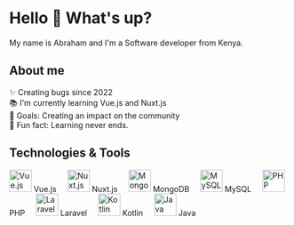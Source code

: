 <h1 align="left">Hello 👋 What's up?</h1>

<p align="left">My name is Abraham and I'm a Software developer from Kenya.</p>

<h2 align="left">About me</h2>

<p align="left">✨ Creating bugs since 2022<br>📚 I'm currently learning Vue.js and Nuxt.js<br>🎯 Goals: Creating an impact on the community<br>🎲 Fun fact: Learning never ends.</p>

<h2 align="left">Technologies & Tools</h2>

<div align="left">
  <img src="https://cdn.jsdelivr.net/gh/devicons/devicon/icons/vuejs/vuejs-original.svg" height="40" alt="Vue.js logo"  />
  <span>Vue.js</span>
  <img width="12" />
  <img src="https://cdn.jsdelivr.net/gh/devicons/devicon/icons/nuxtjs/nuxtjs-original.svg" height="40" alt="Nuxt.js logo"  />
  <span>Nuxt.js</span>
  <img width="12" />
  <img src="https://cdn.jsdelivr.net/gh/devicons/devicon/icons/mongodb/mongodb-original.svg" height="40" alt="MongoDB logo"  />
  <span>MongoDB</span>
  <img width="12" />
  <img src="https://cdn.jsdelivr.net/gh/devicons/devicon/icons/mysql/mysql-original.svg" height="40" alt="MySQL logo"  />
  <span>MySQL</span>
  <img width="12" />
  <img src="https://cdn.jsdelivr.net/gh/devicons/devicon/icons/php/php-original.svg" height="40" alt="PHP logo"  />
  <span>PHP</span>
  <img width="12" />
  <img src="https://cdn.jsdelivr.net/gh/devicons/devicon/icons/laravel/laravel-plain.svg" height="40" alt="Laravel logo"  />
  <span>Laravel</span>
  <img width="12" />
  <img src="https://cdn.jsdelivr.net/gh/devicons/devicon/icons/kotlin/kotlin-original.svg" height="40" alt="Kotlin logo"  />
  <span>Kotlin</span>
  <img width="12" />
  <img src="https://cdn.jsdelivr.net/gh/devicons/devicon/icons/java/java-original.svg" height="40" alt="Java logo"  />
  <span>Java</span>
</div>
